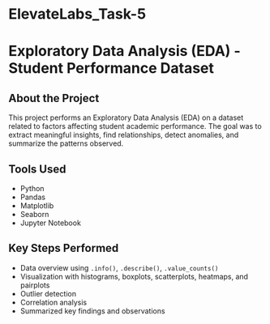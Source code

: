 # ElevateLabs_Task-5
#  Exploratory Data Analysis (EDA) - Student Performance Dataset

##  About the Project

This project performs an Exploratory Data Analysis (EDA) on a dataset related to factors affecting student academic performance. The goal was to extract meaningful insights, find relationships, detect anomalies, and summarize the patterns observed.

## Tools Used
- Python
- Pandas
- Matplotlib
- Seaborn
- Jupyter Notebook

## Key Steps Performed
- Data overview using `.info()`, `.describe()`, `.value_counts()`
- Visualization with histograms, boxplots, scatterplots, heatmaps, and pairplots
- Outlier detection
- Correlation analysis
- Summarized key findings and observations

